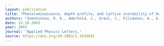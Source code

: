 ```yaml
---
layout: publication
title: "Photoluminescence, depth profile, and lattice instability of hexagonal InN films"
authors: "Semchinova, O. K., Aderhold, J., Graul, J., Filimonov, A., & Neff, H."
date: 15.10.2003
year: 2003
journal: "Applied Physics Letters,"
source: https://doi.org/10.1063/1.1634691
---
```

